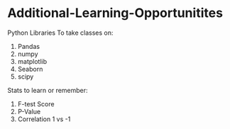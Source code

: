 # Additional-Learning-Opportunitites
Python Libraries To take classes on:
1. Pandas
2. numpy
3. matplotlib
4. Seaborn
5. scipy

Stats to learn or remember:
1. F-test Score
2. P-Value
3. Correlation 1 vs -1

